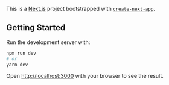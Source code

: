 This is a [Next.js](https://nextjs.org/) project bootstrapped with [`create-next-app`](https://github.com/vercel/next.js/tree/canary/packages/create-next-app).

## Getting Started

Run the development server with:

```bash
npm run dev
# or
yarn dev
```

Open [http://localhost:3000](http://localhost:3000) with your browser to see the result.

